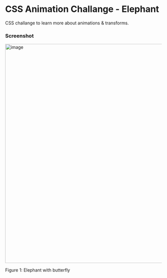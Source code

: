 # CSS Animation Challange - Elephant

CSS challange to learn more about animations & transforms.

### Screenshot

<img width="705" alt="image" src="https://github.com/gab-holik/CSS-Challanges/assets/97192580/81b65045-acd7-4269-b7db-ef40a4f9cf19">


Figure 1: Elephant with butterfly
